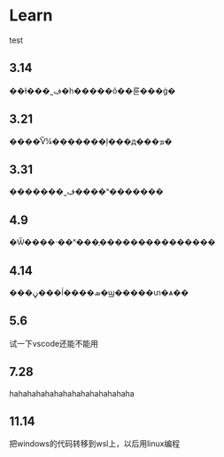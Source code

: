 # Learn
test
## 3.14
��ɫ���˽ڣ�һ�����ô��룬���ġ�
## 3.21
����ͨѶ¼�������ļ���д���ܡ�
## 3.31
�������˽ڣ����ˣ�������
## 4.9
�Ѿ����·��ˣ���֪���������������
## 4.14
���ڼ���ĺ����ܣ�ϣ�����տ�ѧ��
## 5.6
试一下vscode还能不能用
## 7.28
hahahahahahahahahahahahahaha
## 11.14
把windows的代码转移到wsl上，以后用linux编程

